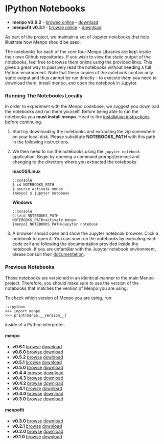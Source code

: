 IPython Notebooks
=================

  - **menpo v0.6.2** - [browse online](http://nbviewer.jupyter.org/github/menpo/menpo-notebooks/tree/v0.6.2/notebooks/) - [download](https://github.com/menpo/menpo-notebooks/archive/v0.6.2.zip)
  - **menpofit v0.3.1** - [browse online](http://nbviewer.jupyter.org/github/menpo/menpofit-notebooks/tree/v0.3.1/notebooks/) - [download](https://github.com/menpo/menpofit-notebooks/archive/v0.3.1.zip)

As part of the project, we maintain a set of Jupyter notebooks that help
illustrate how Menpo should be used.

The notebooks for each of the core four Menpo Libraries are kept inside their
own Github repositories.
If you wish to view the static output of the notebooks, feel free to browse
them online using the provided links. This gives a great way to passively read
the notebooks without needing a full Python environment. Note that these copies
of the notebook contain only static output and thus cannot be run directly - to
execute them you need to download them, install menpo, and open the notebook in
Jupyter.

### Running The Notebooks Locally
In order to experiment with the Menpo codebase, we suggest you download the
notebooks and run them yourself. Before being able to run the notebooks you
**must install menpo**. Head to the
[installation instructions](installation/index.md) before
continuing.

 1. Start by downloading the notebooks and extracting the zip somewhere on your
    local disk. Please substitute **NOTEBOOKS_PATH** with this path in the
    following instructions.
 2. We then need to run the notebooks using the `jupyter notebook` application.
    Begin by opening a command prompt/terminal and changing to the directory
    where you extracted the notebooks:

    **macOS/Linux**

        ::console
        $ cd NOTEBOOKS_PATH
        $ source activate menpo
        (menpo) $ jupyter notebook

    **Windows**

        ::console
        C:\>cd NOTEBOOKS_PATH
        NOTEBOOKS_PATH>activate menpo
        [menpo] NOTEBOOKS_PATH>jupyter notebook

 3. A browser should open and show the Jupyter notebook browser. Click a
    notebook to open it. You can now run the notebooks by executing each code
    cell and following the documentation provided inside the notebook. If you
    are unfamiliar with the Jupyter notebook environment, please consult
    their [documentation](http://jupyter.org).

### Previous Notebooks
These notebooks are versioned in an identical manner
to the main Menpo project. Therefore, you should make sure to use the version
of the notebooks that matches the version of Menpo you are using.

To check which version of Menpo you are using, run:

    :::python
    >>> import menpo
    >>> print(menpo.__version__)


inside of a Python interpreter.

#### menpo
  - **v0.6.1** [browse](http://nbviewer.jupyter.org/github/menpo/menpo-notebooks/tree/v0.6.1/notebooks/) [download](https://github.com/menpo/menpo-notebooks/archive/v0.6.1.zip)
  - **v0.6.0** [browse](http://nbviewer.jupyter.org/github/menpo/menpo-notebooks/tree/v0.6.0/notebooks/) [download](https://github.com/menpo/menpo-notebooks/archive/v0.6.0.zip)
  - **v0.5.2** [browse](http://nbviewer.jupyter.org/github/menpo/menpo-notebooks/tree/v0.5.2/notebooks/) [download](https://github.com/menpo/menpo-notebooks/archive/v0.5.2.zip)
  - **v0.5.1** [browse](http://nbviewer.jupyter.org/github/menpo/menpo-notebooks/tree/v0.5.1/notebooks/) [download](https://github.com/menpo/menpo-notebooks/archive/v0.5.1.zip)
  - **v0.5.0** [browse](http://nbviewer.jupyter.org/github/menpo/menpo-notebooks/tree/v0.5.0/notebooks/) [download](https://github.com/menpo/menpo-notebooks/archive/v0.5.0.zip)
  - **v0.4.4** [browse](http://nbviewer.jupyter.org/github/menpo/menpo-notebooks/tree/v0.4.4/notebooks/) [download](https://github.com/menpo/menpo-notebooks/archive/v0.4.4.zip)
  - **v0.4.3** [browse](http://nbviewer.jupyter.org/github/menpo/menpo-notebooks/tree/v0.4.3/notebooks/) [download](https://github.com/menpo/menpo-notebooks/archive/v0.4.3.zip)
  - **v0.4.2** [browse](http://nbviewer.jupyter.org/github/menpo/menpo-notebooks/tree/v0.4.2/notebooks/) [download](https://github.com/menpo/menpo-notebooks/archive/v0.4.2.zip)
  - **v0.4.1** [browse](http://nbviewer.jupyter.org/github/menpo/menpo-notebooks/tree/v0.4.1/notebooks/) [download](https://github.com/menpo/menpo-notebooks/archive/v0.4.1.zip)
  - **v0.4.0** [browse](http://nbviewer.jupyter.org/github/menpo/menpo-notebooks/tree/v0.4.0/notebooks/) [download](https://github.com/menpo/menpo-notebooks/archive/v0.4.0.zip)
  - **v0.3.0** [browse](http://nbviewer.jupyter.org/github/menpo/menpo-notebooks/tree/v0.3.0/notebooks/) [download](https://github.com/menpo/menpo-notebooks/archive/v0.3.0.zip)

#### menpofit
  - **v0.3.0** [browse](http://nbviewer.jupyter.org/github/menpo/menpofit-notebooks/tree/v0.3.0/notebooks/) [download](https://github.com/menpo/menpofit-notebooks/archive/v0.3.0.zip)
  - **v0.2.1** [browse](http://nbviewer.jupyter.org/github/menpo/menpofit-notebooks/tree/v0.2.1/notebooks/) [download](https://github.com/menpo/menpofit-notebooks/archive/v0.2.1.zip)
  - **v0.2.0** [browse](http://nbviewer.jupyter.org/github/menpo/menpofit-notebooks/tree/v0.2.0/notebooks/) [download](https://github.com/menpo/menpofit-notebooks/archive/v0.2.0.zip)
  - **v0.1.0** [browse](http://nbviewer.jupyter.org/github/menpo/menpofit-notebooks/tree/v0.1.0/notebooks/) [download](https://github.com/menpo/menpofit-notebooks/archive/v0.1.0.zip)


